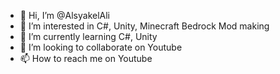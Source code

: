 - 👋 Hi, I’m @AlsyakelAli
- 👀 I’m interested in C#, Unity, Minecraft Bedrock Mod making
- 🌱 I’m currently learning C#, Unity
- 💞️ I’m looking to collaborate on Youtube
- 📫 How to reach me on Youtube

<!---
AlsyakelAli/AlsyakelAli is a ✨ special ✨ repository because its `README.md` (this file) appears on your GitHub profile.
You can click the Preview link to take a look at your changes.
--->
